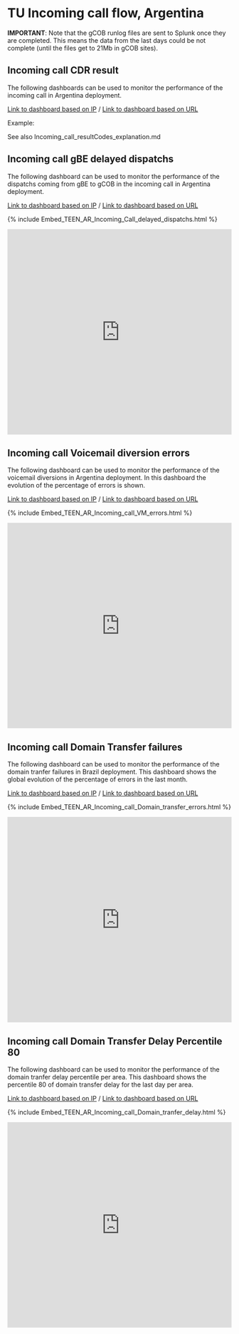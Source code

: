 
# TU Incoming call flow, Argentina

**IMPORTANT**: Note that the gCOB runlog files are sent to Splunk once they are completed. This means the data from the last days could be not complete (until the files get to 21Mb in gCOB sites).

## Incoming call CDR result

The following dashboards can be used to monitor the performance of the incoming call in Argentina deployment.

[Link to dashboard based on IP](https://10.253.1.11/en-US/app/tugo/report?sid=1466086202.183726.mia-spl-sch02&s=%2FservicesNS%2Fnobody%2Ftugo%2Fsaved%2Fsearches%2FTEEN_AR_Incoming_call_CDRs_resultcodes) / [Link to dashboard based on URL](https://mia-splunk.tefcomms.com/en-US/app/tugo/report?sid=1466086202.183726.mia-spl-sch02&s=%2FservicesNS%2Fnobody%2Ftugo%2Fsaved%2Fsearches%2FTEEN_AR_Incoming_call_CDRs_resultcodes)

Example:

See also Incoming_call_resultCodes_explanation.md

## Incoming call gBE delayed dispatchs

The following dashboard can be used to monitor the performance of the dispatchs coming from gBE to gCOB in the incoming call in Argentina deployment.

[Link to dashboard based on IP](https://10.253.1.11/en-US/app/tugo/report?sid=1466592172.629500.mia-spl-sch01&s=%2FservicesNS%2Fnobody%2Ftugo%2Fsaved%2Fsearches%2FTEEN_AR_Incoming_Call_delayed_dispatchs) / [Link to dashboard based on URL](https://mia-splunk.tefcomms.com/en-US/app/tugo/report?sid=1466592172.629500.mia-spl-sch01&s=%2FservicesNS%2Fnobody%2Ftugo%2Fsaved%2Fsearches%2FTEEN_AR_Incoming_Call_delayed_dispatchs)

{% include Embed_TEEN_AR_Incoming_Call_delayed_dispatchs.html %}
<iframe height="461" style="width: 100%; border: none" src="https://10.253.1.11/en-US/embed?s=%2FservicesNS%2Fnobody%2Ftugo%2Fsaved%2Fsearches%2FTEEN_AR_Incoming_Call_delayed_dispatchs&oid=Md1K9LqLckJKpW1Ds1dgSB5DJ4I8tFUC883deNhq5FQR2fCEZt5WA%5EnGDMbbWS0hSMeLRwCQbJHBvWNWckY6l9WGsUydY%5EPdZeobPcarjjryzgBg2tnOma0ShINo4TdaaJZKTvGXSEGrTmNAgpn5PhrldpNWT%5Enf2K%5EW4rv9"></iframe>

## Incoming call Voicemail diversion errors

The following dashboard can be used to monitor the performance of the voicemail diversions in Argentina deployment. In this dashboard the evolution of the percentage of errors is shown.

[Link to dashboard based on IP](https://10.253.1.11/en-US/app/tugo/report?sid=1466595047.631627.mia-spl-sch01&s=%2FservicesNS%2Fnobody%2Ftugo%2Fsaved%2Fsearches%2FTEEN_AR_Incoming_call_VM_errors) / [Link to dashboard based on URL](https://mia-splunk.tefcomms.com/en-US/app/tugo/report?sid=1466595047.631627.mia-spl-sch01&s=%2FservicesNS%2Fnobody%2Ftugo%2Fsaved%2Fsearches%2FTEEN_AR_Incoming_call_VM_errors)

{% include Embed_TEEN_AR_Incoming_call_VM_errors.html %}
<iframe height="461" style="width: 100%; border: none" src="https://10.253.1.11/en-US/embed?s=%2FservicesNS%2Fnobody%2Ftugo%2Fsaved%2Fsearches%2FTEEN_AR_Incoming_call_VM_errors&oid=8BeF25MvJTVKfRjNxDIvfVgBgptYngxzFFBNOZKWgJ2SYAHiBgxHayUFOoGHb2J9CUk6kTfP9riWv8D8qVVndx7FFFal8STElzb4h8gvhwva6DBjHIA5DbyR5e5LNiqZ9qXdzFENg9IZ_kkltYJz_rnrk5gf9C"></iframe>

## Incoming call Domain Transfer failures

The following dashboard can be used to monitor the performance of the domain tranfer failures in Brazil deployment. This dashboard shows the global evolution of the percentage of errors in the last month.

[Link to dashboard based on IP](https://10.253.1.11/en-US/app/tugo/report?sid=1466595319.631800.mia-spl-sch01&s=%2FservicesNS%2Fnobody%2Ftugo%2Fsaved%2Fsearches%2FTEEN_AR_Incoming_call_Domain_transfer_errors) / [Link to dashboard based on URL](https://mia-splunk.tefcomms.com/en-US/app/tugo/report?sid=1466595319.631800.mia-spl-sch01&s=%2FservicesNS%2Fnobody%2Ftugo%2Fsaved%2Fsearches%2FTEEN_AR_Incoming_call_Domain_transfer_errors)

{% include Embed_TEEN_AR_Incoming_call_Domain_transfer_errors.html %}
<iframe height="461" style="width: 100%; border: none" src="https://10.253.1.11/en-US/embed?s=%2FservicesNS%2Fnobody%2Ftugo%2Fsaved%2Fsearches%2FTEEN_AR_Incoming_call_Domain_transfer_errors&oid=LWXXjpggpWTzJmINg2vQg6ZAVULtqS_P3GCEiY21mWQ4ivM3EQhws5_T3b%5EK66sD3xixzHVYI6XUot3h8ylFRGrbhZW32Jpig_WTiuTyZqXRXy2arTPoToqsMkVv_ich5U8TmrZkAcJtGdmcaDCbrudQDc__UI83elpMLZ4TfPkpcAs7RUhpsKY"></iframe>

## Incoming call Domain Transfer Delay Percentile 80

The following dashboard can be used to monitor the performance of the domain tranfer delay percentile per area. This dashboard shows the percentile 80 of domain transfer delay for the last day per area.

[Link to dashboard based on IP](https://10.253.1.11/en-US/app/tugo/report?sid=1466612233.643981.mia-spl-sch01&s=%2FservicesNS%2Fnobody%2Ftugo%2Fsaved%2Fsearches%2FTEEN_AR_Incoming_call_Domain_tranfer_delay) / [Link to dashboard based on URL](https://mia-splunk.tefcomms.com/en-US/app/tugo/report?sid=1466612233.643981.mia-spl-sch01&s=%2FservicesNS%2Fnobody%2Ftugo%2Fsaved%2Fsearches%2FTEEN_AR_Incoming_call_Domain_tranfer_delay)

{% include Embed_TEEN_AR_Incoming_call_Domain_tranfer_delay.html %}
<iframe height="461" style="width: 100%; border: none" src="https://10.253.1.11/en-US/embed?s=%2FservicesNS%2Fnobody%2Ftugo%2Fsaved%2Fsearches%2FTEEN_AR_Incoming_call_Domain_tranfer_delay&oid=qK7UL7DWKjMqwSH0fl2_Up9Y86cTm2kbejSmt%5EhpH97b7_wZw78uML77fy_nHPHtAOvga_wn7dx3AVxpOiH5q4fuZ6ddhS0F3XioDzm%5EMQ6G0VIVEtkqRvmco3sIXY9ROSSPq3V4ONvp1pciZlIg1Lod3B%5E1NC6UXjYQviOqfohBwc1tOWiO"></iframe>
